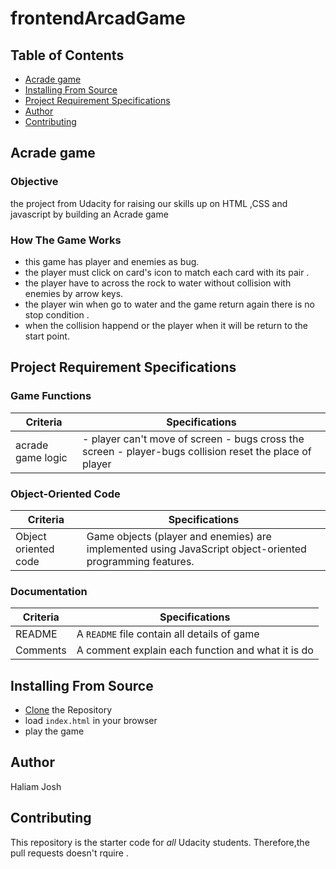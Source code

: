 # frontendArcadGame

## Table of Contents

* [Acrade game](#acrade-game)
* [Installing From Source](#installing-from-source)
* [Project Requirement Specifications](#project-requirement-specifications)
* [Author](#author)
* [Contributing](#contributing)

## Acrade game

### Objective

the project from Udacity for raising our skills up on HTML ,CSS and javascript by building an Acrade game

### How The Game Works

- this game  has player and enemies as bug. 
- the player must click on card's icon  to match each card with its pair . 
- the player have to across the rock to water without collision with enemies by arrow keys.
- the player win when go to water and the game return again there is no stop condition .
- when the collision happend or the player when it will be return to the start point.

## Project Requirement Specifications

### Game Functions

| Criteria              | Specifications    |
| --------------------- | ----------------- |
| acrade game logic     | - player can't move of screen - bugs cross the screen - player-bugs collision reset the place of player  |

### Object-Oriented Code

| Criteria              | Specifications    |
| --------------------- | ----------------- |
| Object oriented code  | Game objects (player and enemies) are implemented using JavaScript object-oriented programming features.|


### Documentation

| Criteria              | Specifications    |
| --------------------- | ----------------- |
| README                | A `README` file contain all details of game  |
| Comments              | A comment explain each function and what it is do  |



## Installing From Source
 - [Clone](https://github.com/halima992/projectMemoryGame) the Repository
 - load `index.html` in your browser
 - play the game

## Author
Haliam Josh 

## Contributing
This repository is the starter code for _all_ Udacity students. Therefore,the pull requests doesn't rquire .


